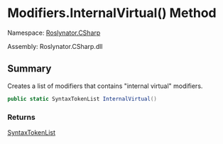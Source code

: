 # Modifiers\.InternalVirtual\(\) Method

Namespace: [Roslynator.CSharp](../../README.md)

Assembly: Roslynator\.CSharp\.dll

## Summary

Creates a list of modifiers that contains "internal virtual" modifiers\.

```csharp
public static SyntaxTokenList InternalVirtual()
```

### Returns

[SyntaxTokenList](https://docs.microsoft.com/en-us/dotnet/api/microsoft.codeanalysis.syntaxtokenlist)

